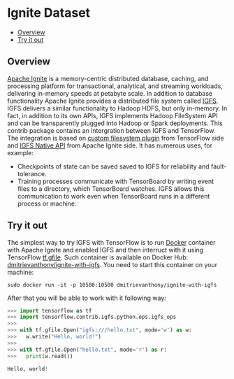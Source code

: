 # Ignite Dataset

- [Overview](#overview)
- [Try it out](#try-it-out)

## Overview

[Apache Ignite](https://ignite.apache.org/) is a memory-centric distributed database, caching, and processing platform for
transactional, analytical, and streaming workloads, delivering in-memory speeds at petabyte scale. In addition to database functionality Apache Ignite provides a distributed file system called [IGFS](https://ignite.apache.org/features/igfs.html). IGFS delivers a similar functionality to Hadoop HDFS, but only in-memory. In fact, in addition to its own APIs, IGFS implements Hadoop FileSystem API and can be transparently plugged into Hadoop or Spark deployments. This contrib package contains an intergration between IGFS and TensorFlow. The integration is based on [custom filesystem plugin](https://www.tensorflow.org/extend/add_filesys) from TensorFlow side and [IGFS Native API](https://ignite.apache.org/features/igfs.html) from Apache Ignite side. It has numerous uses, for example:
* Checkpoints of state can be saved saved to IGFS for reliability and fault-tolerance.
* Training processes communicate with TensorBoard by writing event files to a directory, which TensorBoard watches. IGFS allows this communication to work even when TensorBoard runs in a different process or machine.

## Try it out

The simplest way to try IGFS with TensorFlow is to run [Docker](https://www.docker.com/) container with Apache Ignite and enabled IGFS and then interruct with it using TensorFlow [tf.gfile](https://www.tensorflow.org/api_docs/python/tf/gfile). Such container is available on Docker Hub: [dmitrievanthony/ignite-with-igfs](https://hub.docker.com/r/dmitrievanthony/ignite-with-igfs/). You need to start this container on your machine:

```
sudo docker run -it -p 10500:10500 dmitrievanthony/ignite-with-igfs
```

After that you will be able to work with it following way:

```python
>>> import tensorflow as tf
>>> import tensorflow.contrib.igfs.python.ops.igfs_ops
>>> 
>>> with tf.gfile.Open("igfs:///hello.txt", mode='w') as w:
>>>   w.write("Hello, world!")
>>>
>>> with tf.gfile.Open("hello.txt", mode='r') as r:
>>>   print(w.read())

Hello, world!
```
